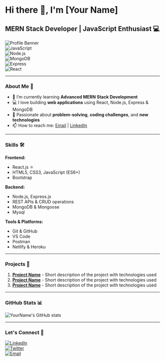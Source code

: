 # Hi there 👋, I'm [Your Name]  
## MERN Stack Developer | JavaScript Enthusiast 💻  

![Profile Banner](https://img.shields.io/badge/MERN-Stack-brightgreen?style=for-the-badge&logo=react)  
![JavaScript](https://img.shields.io/badge/JavaScript-F7DF1E?style=for-the-badge&logo=javascript&logoColor=black)  
![Node.js](https://img.shields.io/badge/Node.js-339933?style=for-the-badge&logo=node.js&logoColor=white)  
![MongoDB](https://img.shields.io/badge/MongoDB-47A248?style=for-the-badge&logo=mongodb&logoColor=white)  
![Express](https://img.shields.io/badge/Express.js-000000?style=for-the-badge&logo=express&logoColor=white)  
![React](https://img.shields.io/badge/React-61DAFB?style=for-the-badge&logo=react&logoColor=black)  

---

### About Me 🔭
- 🌱 I’m currently learning **Advanced MERN Stack Development**  
- 💻 I love building **web applications** using React, Node.js, Express & MongoDB  
- 🎯 Passionate about **problem-solving**, **coding challenges**, and **new technologies**  
- 📫 How to reach me: [Email](mailto:your.email@example.com) | [LinkedIn](https://www.linkedin.com/in/yourprofile)  

---

### Skills 🛠️
**Frontend:**  
- React.js ⚛️  
- HTML5, CSS3, JavaScript (ES6+)  
- Bootstrap 

**Backend:**  
- Node.js, Express.js  
- REST APIs & CRUD operations  
- MongoDB & Mongoose
- Mysql

**Tools & Platforms:**  
- Git & GitHub  
- VS Code  
- Postman  
- Netlify & Heroku  

---

### Projects 🚀
1. **[Project Name](Project_Link)** - Short description of the project with technologies used  
2. **[Project Name](Project_Link)** - Short description of the project with technologies used  
3. **[Project Name](Project_Link)** - Short description of the project with technologies used  

---

### GitHub Stats 📊
![YourName's GitHub stats](https://github-readme-stats.vercel.app/api?username=yourusername&show_icons=true&theme=radical)  

---

### Let's Connect 🤝
[![LinkedIn](https://img.shields.io/badge/LinkedIn-0A66C2?style=for-the-badge&logo=linkedin&logoColor=white)](https://www.linkedin.com/in/yourprofile)  
[![Twitter](https://img.shields.io/badge/Twitter-1DA1F2?style=for-the-badge&logo=twitter&logoColor=white)](https://twitter.com/yourprofile)  
[![Email](https://img.shields.io/badge/Email-D14836?style=for-the-badge&logo=gmail&logoColor=white)](mailto:your.email@example.com)  

